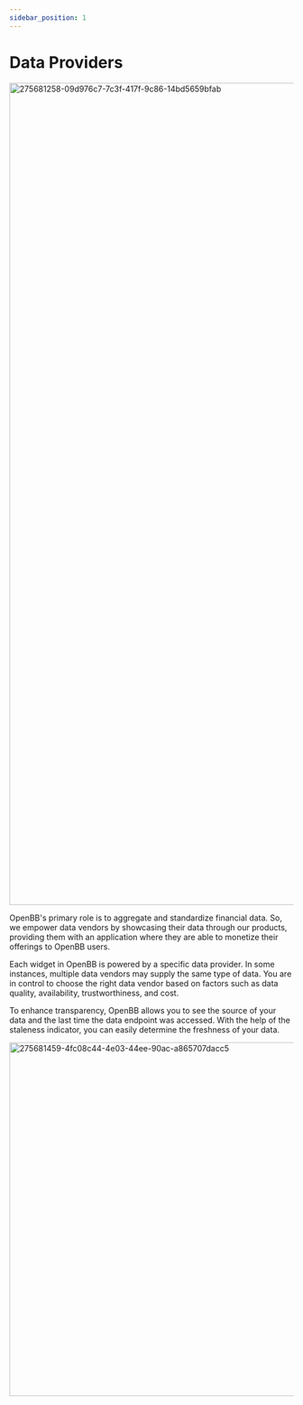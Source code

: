 ```yaml
---
sidebar_position: 1
---
```


# Data Providers

<img width="1455" alt="275681258-09d976c7-7c3f-417f-9c86-14bd5659bfab" src="https://github.com/OpenBB-finance/OpenBBTerminal/assets/25267873/071d79ae-1410-4918-ac40-294b54b6068a">

OpenBB's primary role is to aggregate and standardize financial data. So, we empower data vendors by showcasing their data through our products, providing them with an application where they are able to monetize their offerings to OpenBB users.

Each widget in OpenBB is powered by a specific data provider. In some instances, multiple data vendors may supply the same type of data. You are in control to choose the right data vendor based on factors such as data quality, availability, trustworthiness, and cost.

To enhance transparency, OpenBB allows you to see the source of your data and the last time the data endpoint was accessed. With the help of the staleness indicator, you can easily determine the freshness of your data.

<img width="626" alt="275681459-4fc08c44-4e03-44ee-90ac-a865707dacc5" src="https://github.com/OpenBB-finance/OpenBBTerminal/assets/25267873/38b84113-d5d8-4a08-8874-2e5e440ce914">
